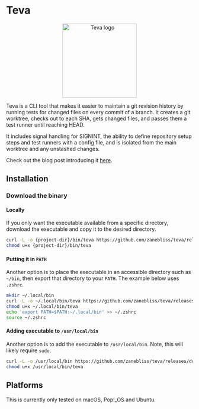 # Teva

<p align="center">
  <img alt="Teva logo" width="200" src="teva.png" />
</p>

Teva is a CLI tool that makes it easier to maintain a git revision history by
running tests for changed files on every commit of a branch. It creates a git
worktree, checks out to each SHA, gets changed files, and passes them a test
runner until reaching HEAD.

It includes signal handling for SIGNINT, the ability to define repository setup
steps and test runners with a config file, and is isolated from the main
worktree and any unstashed changes.

Check out the blog post introducing it
[here](https://zanebliss.github.io/blog/rusty-revisions).

## Installation

### Download the binary

#### Locally
If you only want the executable available from a specific directory, download the executable and copy it to the desired directory.

```bash
curl -L -o {project-dir}/bin/teva https://github.com/zanebliss/teva/releases/download/v1.0/teva-{architecture}
chmod u+x {project-dir}/bin/teva
```

#### Putting it in  `PATH`
Another option is to place the executable in an accessible directory such as `~/bin`, then export that directory to your `PATH`.  The example below uses `.zshrc`.

```bash
mkdir ~/.local/bin
curl -L -o ~/.local/bin/teva https://github.com/zanebliss/teva/releases/download/v1.0/teva-{architecture}
chmod u+x ~/.local/bin/teva
echo 'export PATH=$PATH:~/.local/bin' >> ~/.zshrc
source ~/.zshrc
```

#### Adding executable to `/usr/local/bin`
Another option is to add the executable to `/usr/local/bin`. Note, this will likely require `sudo`.
```bash
curl -L -o /usr/local/bin https://github.com/zanebliss/teva/releases/download/v1.0/teva-{architecture}
chmod u+x /usr/local/bin/teva
```

## Platforms

This is currently only tested on macOS, Pop!_OS and Ubuntu.
